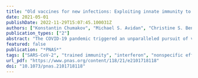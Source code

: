 ```yaml
---
title: "Old vaccines for new infections: Exploiting innate immunity to control COVID-19 and prevent future pandemics"
date: 2021-05-01
publishDate: 2022-11-29T15:07:45.100031Z
authors: ["Konstantin Chumakov", "Michael S. Avidan", "Christine S. Benn", "Stefano M. Bertozzi", "Lawrence Blatt", "Angela Y. Chang", "Dean T. Jamison", "Shabaana A. Khader", "Shyam Kottilil", "Mihai G. Netea", "Annie Sparrow", "Robert C. Gallo"]
publication_types: ["2"]
abstract: "The COVID-19 pandemic triggered an unparalleled pursuit of vaccines to induce specific adaptive immunity, based on virus-neutralizing antibodies and T cell responses. Although several vaccines have been developed just a year after SARS-CoV-2 emerged in late 2019, global deployment will take months or even years. Meanwhile, the virus continues to take a severe toll on human life and exact substantial economic costs. Innate immunity is fundamental to mammalian host defense capacity to combat infections. Innate immune responses, triggered by a family of pattern recognition receptors, induce interferons and other cytokines and activate both myeloid and lymphoid immune cells to provide protection against a wide range of pathogens. Epidemiological and biological evidence suggests that the live-attenuated vaccines (LAV) targeting tuberculosis, measles, and polio induce protective innate immunity by a newly described form of immunological memory termed “trained immunity.” An LAV designed to induce adaptive immunity targeting a particular pathogen may also induce innate immunity that mitigates other infectious diseases, including COVID-19, as well as future pandemic threats. Deployment of existing LAVs early in pandemics could complement the development of specific vaccines, bridging the protection gap until specific vaccines arrive. The broad protection induced by LAVs would not be compromised by potential antigenic drift (immune escape) that can render viruses resistant to specific vaccines. LAVs might offer an essential tool to “bend the pandemic curve,” averting the exhaustion of public health resources and preventing needless deaths and may also have therapeutic benefits if used for postexposure prophylaxis of disease."
featured: false
publication: "*PNAS*"
tags: ["SARS-CoV-2", "trained immunity", "interferon", "nonspecific effects of live vaccines"]
url_pdf: "https://www.pnas.org/content/118/21/e2101718118"
doi: "10.1073/pnas.2101718118"
---
```


